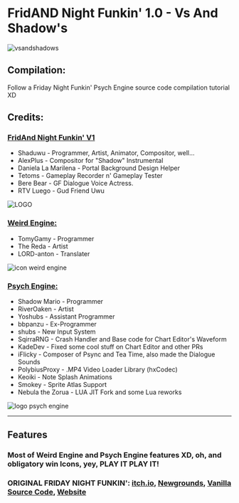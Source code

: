 # FridAND Night Funkin' 1.0 - Vs And Shadow's
![vsandshadows](https://github.com/JustShaduwu/FRIDAND-NIGHT-FUNKIN/assets/92767777/ed898365-03e8-4c74-95ba-91e3130f4008)

## Compilation:
Follow a Friday Night Funkin' Psych Engine source code compilation tutorial XD

## Credits:
### [FridAnd Night Funkin' V1](https://gamebanana.com/mods/370359)
* Shaduwu - Programmer, Artist, Animator, Compositor, well...
* AlexPlus - Compositor for "Shadow" Instrumental
* Daniela La Marilena - Portal Background Design Helper
* Tetoms - Gameplay Recorder n' Gameplay Tester
* Bere Bear - GF Dialogue Voice Actress.
* RTV Luego - Gud Friend Uwu

![LOGO](https://github.com/JustShaduwu/FRIDAND-NIGHT-FUNKIN/assets/92767777/9a526bea-41b5-46d9-8b0c-cd04a7ad426d)

### [Weird Engine:](https://github.com/FuroYT/FNF-WeirdEngine)
* TomyGamy - Programmer
* The Reda - Artist
* LORD-anton - Translater

![icon weird engine](https://github.com/JustShaduwu/FRIDAND-NIGHT-FUNKIN/assets/92767777/254283b1-fe7d-4e02-8b86-ecbc38dcdf04)

### [Psych Engine:](https://github.com/ShadowMario/FNF-PsychEngine)
* Shadow Mario - Programmer
* RiverOaken - Artist
* Yoshubs - Assistant Programmer
* bbpanzu - Ex-Programmer
* shubs - New Input System
* SqirraRNG - Crash Handler and Base code for Chart Editor's Waveform
* KadeDev - Fixed some cool stuff on Chart Editor and other PRs
* iFlicky - Composer of Psync and Tea Time, also made the Dialogue Sounds
* PolybiusProxy - .MP4 Video Loader Library (hxCodec)
* Keoiki - Note Splash Animations
* Smokey - Sprite Atlas Support
* Nebula the Zorua - LUA JIT Fork and some Lua reworks

![logo psych engine](https://github.com/JustShaduwu/FRIDAND-NIGHT-FUNKIN/assets/92767777/785aca83-c7c0-49d2-b4fc-98d69e428d47)

_____________________________________

## Features

### Most of Weird Engine and Psych Engine features XD, oh, and obligatory win Icons, yey, PLAY IT PLAY IT!

### ORIGINAL FRIDAY NIGHT FUNKIN': **[itch.io](https://ninja-muffin24.itch.io/funkin), [Newgrounds](https://www.newgrounds.com/portal/view/770371), [Vanilla Source Code](https://github.com/FunkinCrew/Funkin), [Website](https://funkin.me)** 